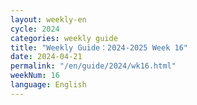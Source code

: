 ```yaml
---
layout: weekly-en
cycle: 2024
categories: weekly guide
title: "Weekly Guide：2024-2025 Week 16"
date: 2024-04-21
permalink: "/en/guide/2024/wk16.html"
weekNum: 16
language: English
---
```

